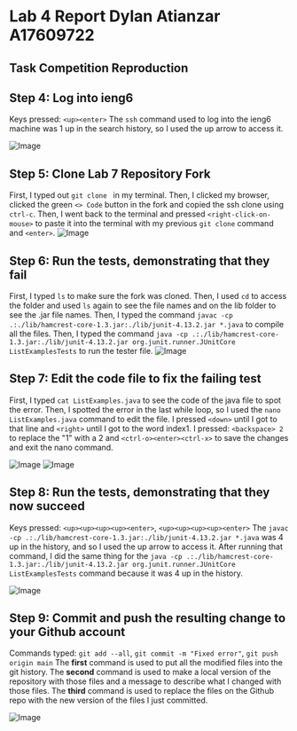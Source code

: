 # Lab 4 Report Dylan Atianzar A17609722
## Task Competition Reproduction
## Step 4: Log into ieng6
Keys pressed: `<up><enter>`
The `ssh` command used to log into the ieng6 machine was 1 up in the search history, so I used the up arrow to access it. 

![Image](https://user-images.githubusercontent.com/69043855/221689755-a77cb52d-18ca-4d1f-8a2d-fc0c63fa0c23.png)

## Step 5: Clone Lab 7 Repository Fork
First, I typed out `git clone ` in my terminal. Then, I clicked my browser, clicked the green `<> Code` button in the fork and copied the ssh clone using `ctrl-c`.
Then, I went back to the terminal and pressed `<right-click-on-mouse>` to paste it into the terminal with my previous `git clone` command and `<enter>`.
![Image](https://user-images.githubusercontent.com/69043855/221690439-15efdeb4-ee16-47c0-92e7-fb34be40346c.png)

## Step 6: Run the tests, demonstrating that they fail
First, I typed `ls` to make sure the fork was cloned. Then, I used `cd` to access the folder and used `ls` again to see the file names and on the lib folder
to see the .jar file names. Then, I typed the command `javac -cp .:./lib/hamcrest-core-1.3.jar:./lib/junit-4.13.2.jar *.java` to compile all the files.
Then, I typed the command `java -cp .:./lib/hamcrest-core-1.3.jar:./lib/junit-4.13.2.jar org.junit.runner.JUnitCore ListExamplesTests` to run the
tester file.
![Image](https://user-images.githubusercontent.com/69043855/221693276-c9981b1b-1504-4409-beba-2cf8b40974e1.png)

## Step 7: Edit the code file to fix the failing test
First, I typed `cat ListExamples.java` to see the code of the java file to spot the error. Then, I spotted the error in the last while loop, so I used the
`nano ListExamples.java` command to edit the file. I pressed `<down>` until I got to that line and `<right>` until I got to the word index1. 
I pressed: `<backspace> 2` to replace the "1" with a 2 and `<ctrl-o><enter><ctrl-x>` to save the changes and exit the nano command. 

![Image](https://user-images.githubusercontent.com/69043855/221698898-d1c2348d-bd81-4753-8119-fcbc9f4da69e.png)
![Image](https://user-images.githubusercontent.com/69043855/221699197-279f7783-2461-4f0f-84e6-e0f53f33479f.png)
## Step 8: Run the tests, demonstrating that they now succeed
Keys pressed: `<up><up><up><up><enter>`, `<up><up><up><up><enter>`
The `javac -cp .:./lib/hamcrest-core-1.3.jar:./lib/junit-4.13.2.jar *.java` was 4 up in the history, and so I used the up arrow to access it. After
running that command, I did the same thing for the `java -cp .:./lib/hamcrest-core-1.3.jar:./lib/junit-4.13.2.jar org.junit.runner.JUnitCore ListExamplesTests`
command because it was 4 up in the history.

![Image](https://user-images.githubusercontent.com/69043855/221696019-ed1263e2-8fd5-494d-8b2e-a659e39a64e8.png)
## Step 9: Commit and push the resulting change to your Github account
Commands typed: `git add --all`, `git commit -m "Fixed error"`, `git push origin main`
The **first** command is used to put all the modified files into the git history. The **second** command is used to make a local version of the repository
with those files and a message to describe what I changed with those files. The **third** command is used to replace the files on the Github repo with the
new version of the files I just committed.

![Image](https://user-images.githubusercontent.com/69043855/221697365-cd530384-38d6-4dde-951c-e3e525b58f42.png)
